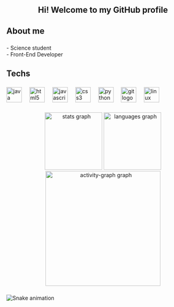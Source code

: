 <h2 align="center">Hi! Welcome to my GitHub profile</h2>

###

<h2 align="left">About me</h2>

###

<p align="left">- Science student<br>- Front-End Developer</p>

###

<h2 align="left">Techs</h2>

###

<div align="left">
  <img src="https://skillicons.dev/icons?i=java" height="40" alt="java logo"  />
  <img width="12" />
  <img src="https://cdn.simpleicons.org/html5/E34F26" height="40" alt="html5 logo"  />
  <img width="12" />
  <img src="https://cdn.simpleicons.org/javascript/F7DF1E" height="40" alt="javascript logo"  />
  <img width="12" />
  <img src="https://cdn.simpleicons.org/css3/1572B6" height="40" alt="css3 logo"  />
  <img width="12" />
  <img src="https://cdn.simpleicons.org/python/3776AB" height="40" alt="python logo"  />
  <img width="12" />
  <img src="https://cdn.simpleicons.org/git/F05032" height="40" alt="git logo"  />
  <img width="12" />
  <img src="https://cdn.simpleicons.org/linux/FCC624" height="40" alt="linux logo"  />
</div>

###

<div align="center">
  <img src="https://github-readme-stats.vercel.app/api?username=peviaan&hide_title=false&hide_rank=false&show_icons=true&include_all_commits=true&count_private=true&disable_animations=false&theme=radical&locale=en&hide_border=false&order=1" height="150" alt="stats graph"  />
  <img src="https://github-readme-stats.vercel.app/api/top-langs?username=peviaan&locale=en&hide_title=false&layout=compact&card_width=320&langs_count=5&theme=radical&hide_border=false&order=2" height="150" alt="languages graph"  />
  <img src="https://github-readme-activity-graph.vercel.app/graph?username=peviaan&radius=16&theme=redical&area=true&order=5" height="300" alt="activity-graph graph"  />
</div>

###

<img src="https://raw.githubusercontent.com/peviaan/peviaan/output/snake.svg" alt="Snake animation" />

###
